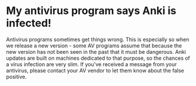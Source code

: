 # My antivirus program says Anki is infected!

Antivirus programs sometimes get things wrong. This is especially so when we release a new version - some AV programs assume that because the new version has not been seen in the past that it must be dangerous. Anki updates are built on machines dedicated to that purpose, so the chances of a virus infection are very slim. If you've received a message from your antivirus, please contact your AV vendor to let them know about the false positive.